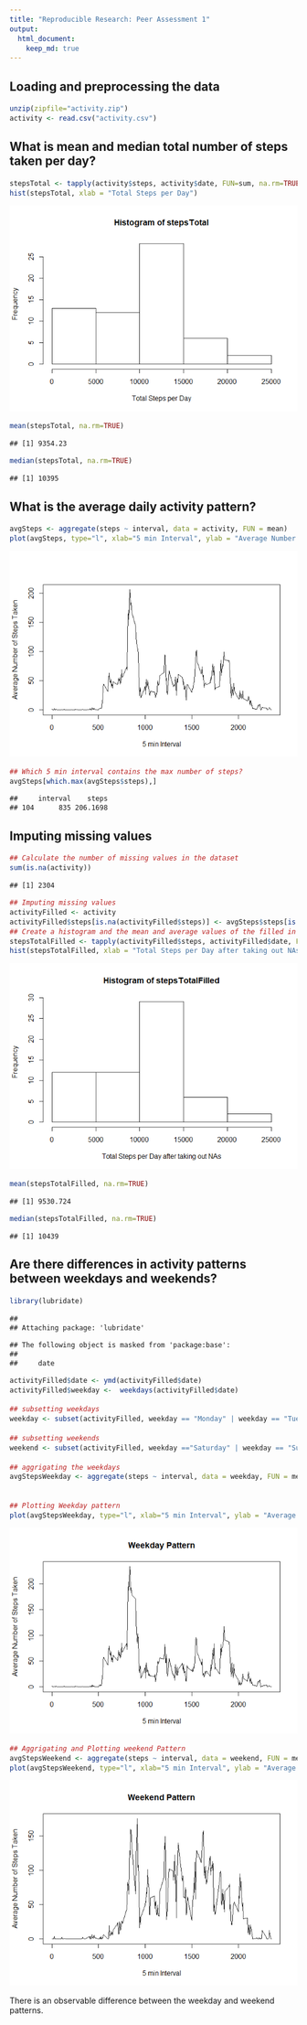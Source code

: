 ```yaml
---
title: "Reproducible Research: Peer Assessment 1"
output: 
  html_document:
    keep_md: true
---
```



## Loading and preprocessing the data

```r
unzip(zipfile="activity.zip")
activity <- read.csv("activity.csv")
```


## What is mean and median total number of steps taken per day?

```r
stepsTotal <- tapply(activity$steps, activity$date, FUN=sum, na.rm=TRUE)
hist(stepsTotal, xlab = "Total Steps per Day")
```

![](PA1_template_files/figure-html/unnamed-chunk-1-1.png)<!-- -->

```r
mean(stepsTotal, na.rm=TRUE)
```

```
## [1] 9354.23
```

```r
median(stepsTotal, na.rm=TRUE)
```

```
## [1] 10395
```

## What is the average daily activity pattern?

```r
avgSteps <- aggregate(steps ~ interval, data = activity, FUN = mean)
plot(avgSteps, type="l", xlab="5 min Interval", ylab = "Average Number of Steps Taken")
```

![](PA1_template_files/figure-html/unnamed-chunk-2-1.png)<!-- -->

```r
## Which 5 min interval contains the max number of steps?
avgSteps[which.max(avgSteps$steps),]
```

```
##     interval    steps
## 104      835 206.1698
```

## Imputing missing values

```r
## Calculate the number of missing values in the dataset
sum(is.na(activity))
```

```
## [1] 2304
```

```r
## Imputing missing values
activityFilled <- activity
activityFilled$steps[is.na(activityFilled$steps)] <- avgSteps$steps[is.na(activityFilled$steps)]
## Create a histogram and the mean and average values of the filled in data set
stepsTotalFilled <- tapply(activityFilled$steps, activityFilled$date, FUN=sum, na.rm=TRUE)
hist(stepsTotalFilled, xlab = "Total Steps per Day after taking out NAs")
```

![](PA1_template_files/figure-html/unnamed-chunk-3-1.png)<!-- -->

```r
mean(stepsTotalFilled, na.rm=TRUE)
```

```
## [1] 9530.724
```

```r
median(stepsTotalFilled, na.rm=TRUE)
```

```
## [1] 10439
```

## Are there differences in activity patterns between weekdays and weekends?

```r
library(lubridate)
```

```
## 
## Attaching package: 'lubridate'
```

```
## The following object is masked from 'package:base':
## 
##     date
```

```r
activityFilled$date <- ymd(activityFilled$date)
activityFilled$weekday <-  weekdays(activityFilled$date)

## subsetting weekdays
weekday <- subset(activityFilled, weekday == "Monday" | weekday == "Tuesday" | weekday== "Wednesday" | weekday == "Thursday" | weekday== "Friday")

## subsetting weekends
weekend <- subset(activityFilled, weekday =="Saturday" | weekday == "Sunday")

## aggrigating the weekdays
avgStepsWeekday <- aggregate(steps ~ interval, data = weekday, FUN = mean)


## Plotting Weekday pattern
plot(avgStepsWeekday, type="l", xlab="5 min Interval", ylab = "Average Number of Steps Taken", main= "Weekday Pattern")
```

![](PA1_template_files/figure-html/unnamed-chunk-4-1.png)<!-- -->

```r
## Aggrigating and Plotting weekend Pattern
avgStepsWeekend <- aggregate(steps ~ interval, data = weekend, FUN = mean)
plot(avgStepsWeekend, type="l", xlab="5 min Interval", ylab = "Average Number of Steps Taken", main = "Weekend Pattern")
```

![](PA1_template_files/figure-html/unnamed-chunk-5-1.png)<!-- -->

There is an observable difference between the weekday and weekend patterns.

